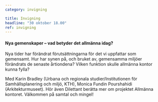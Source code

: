 ```yaml
---
category: invigning

title: Invigning
headline: "30 oktober 18.00"
ref: invigning
---
```


#### Nya gemenskaper – vad betyder det allmänna idag?

Nya tider har förändrat förutsättningarna för det vi uppfattar som gemensamt. Hur har synen på, och bruket av, gemensamma miljöer förändrats de senaste årtiondena? Vilken funktion skulle allmänna kontor kunna fylla?           


Med Karin Bradley (Urbana och regionala studier/Institutionen för Samhällsplanering och miljö, KTH), Monica Fundin Pourshahidi (Arkitekturmuseet). Hör även Dilettant berätta mer om projektet Allmänna kontoret. Välkommen på samtal och mingel!  
  
